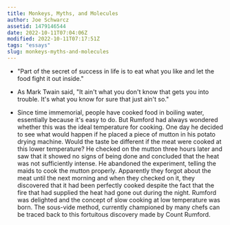 ```yaml
---
title: Monkeys, Myths, and Molecules
author: Joe Schwarcz
assetid: 1479146544
date: 2022-10-11T07:04:06Z
modified: 2022-10-11T07:17:51Z
tags: "essays"
slug: monkeys-myths-and-molecules
---
```


*  "Part of the secret of success in life is to eat what you like and let the food fight it out inside."

*  As Mark Twain said, "It ain't what you don't know that gets you into trouble. It's what you know for sure that just ain't so."

*  Since time immemorial, people have cooked food in boiling water, essentially because it's easy to do. But Rumford had always wondered whether this was the ideal temperature for cooking. One day he decided to see what would happen if he placed a piece of mutton in his potato drying machine. Would the taste be different if the meat were cooked at this lower temperature? He checked on the mutton three hours later and saw that it showed no signs of being done and concluded that the heat was not sufficiently intense. He abandoned the experiment, telling the maids to cook the mutton properly. Apparently they forgot about the meat until the next morning and when they checked on it, they discovered that it had been perfectly cooked despite the fact that the fire that had supplied the heat had gone out during the night. Rumford was delighted and the concept of slow cooking at low temperature was born. The sous-vide method, currently championed by many chefs can be traced back to this fortuitous discovery made by Count Rumford.

